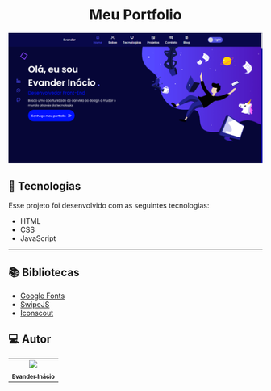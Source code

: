 <h1 align="center">
  Meu Portfolio
</h1>

![Resultado final do projeto](assets/images/readme.png)

## 🚀 Tecnologias

Esse projeto foi desenvolvido com as seguintes tecnologias:

- HTML
- CSS
- JavaScript

-----

## 📚 Bibliotecas

- [Google Fonts](https://fonts.google.com/)
- [SwipeJS](https://github.com/nolimits4web/Swiper)
- [Iconscout](https://iconscout.com/unicons/explore/line)

## 💻 Autor<br>
<table>
  <tr>
    <td align="center">
      <a href="https://github.com/EvanderInacio">
        <img src="https://avatars.githubusercontent.com/u/72362299?s=96&v=4" width="100px;" /><br>
        <sub>
          <b>Evander Inácio</b>
        </sub>
      </a>
    </td>
  </tr>
</table>

